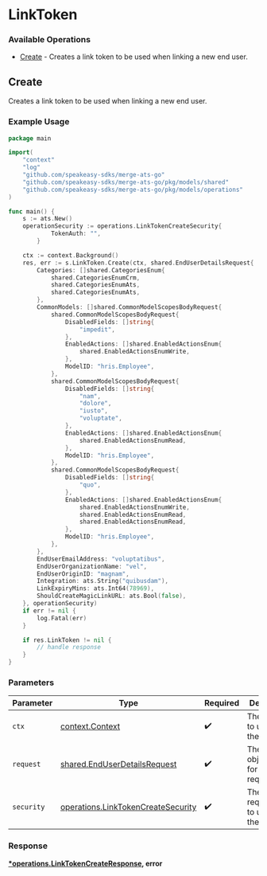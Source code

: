 # LinkToken

### Available Operations

* [Create](#create) - Creates a link token to be used when linking a new end user.

## Create

Creates a link token to be used when linking a new end user.

### Example Usage

```go
package main

import(
	"context"
	"log"
	"github.com/speakeasy-sdks/merge-ats-go"
	"github.com/speakeasy-sdks/merge-ats-go/pkg/models/shared"
	"github.com/speakeasy-sdks/merge-ats-go/pkg/models/operations"
)

func main() {
    s := ats.New()
    operationSecurity := operations.LinkTokenCreateSecurity{
            TokenAuth: "",
        }

    ctx := context.Background()
    res, err := s.LinkToken.Create(ctx, shared.EndUserDetailsRequest{
        Categories: []shared.CategoriesEnum{
            shared.CategoriesEnumCrm,
            shared.CategoriesEnumAts,
            shared.CategoriesEnumAts,
        },
        CommonModels: []shared.CommonModelScopesBodyRequest{
            shared.CommonModelScopesBodyRequest{
                DisabledFields: []string{
                    "impedit",
                },
                EnabledActions: []shared.EnabledActionsEnum{
                    shared.EnabledActionsEnumWrite,
                },
                ModelID: "hris.Employee",
            },
            shared.CommonModelScopesBodyRequest{
                DisabledFields: []string{
                    "nam",
                    "dolore",
                    "iusto",
                    "voluptate",
                },
                EnabledActions: []shared.EnabledActionsEnum{
                    shared.EnabledActionsEnumRead,
                },
                ModelID: "hris.Employee",
            },
            shared.CommonModelScopesBodyRequest{
                DisabledFields: []string{
                    "quo",
                },
                EnabledActions: []shared.EnabledActionsEnum{
                    shared.EnabledActionsEnumWrite,
                    shared.EnabledActionsEnumRead,
                    shared.EnabledActionsEnumRead,
                },
                ModelID: "hris.Employee",
            },
        },
        EndUserEmailAddress: "voluptatibus",
        EndUserOrganizationName: "vel",
        EndUserOriginID: "magnam",
        Integration: ats.String("quibusdam"),
        LinkExpiryMins: ats.Int64(78969),
        ShouldCreateMagicLinkURL: ats.Bool(false),
    }, operationSecurity)
    if err != nil {
        log.Fatal(err)
    }

    if res.LinkToken != nil {
        // handle response
    }
}
```

### Parameters

| Parameter                                                                                | Type                                                                                     | Required                                                                                 | Description                                                                              |
| ---------------------------------------------------------------------------------------- | ---------------------------------------------------------------------------------------- | ---------------------------------------------------------------------------------------- | ---------------------------------------------------------------------------------------- |
| `ctx`                                                                                    | [context.Context](https://pkg.go.dev/context#Context)                                    | :heavy_check_mark:                                                                       | The context to use for the request.                                                      |
| `request`                                                                                | [shared.EndUserDetailsRequest](../../models/shared/enduserdetailsrequest.md)             | :heavy_check_mark:                                                                       | The request object to use for the request.                                               |
| `security`                                                                               | [operations.LinkTokenCreateSecurity](../../models/operations/linktokencreatesecurity.md) | :heavy_check_mark:                                                                       | The security requirements to use for the request.                                        |


### Response

**[*operations.LinkTokenCreateResponse](../../models/operations/linktokencreateresponse.md), error**

